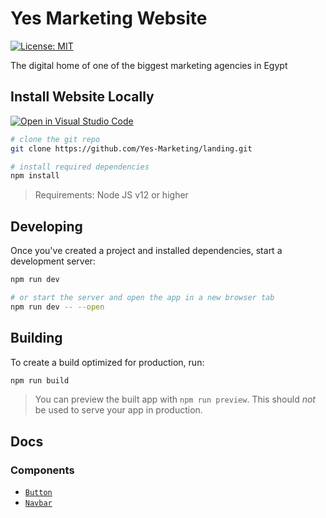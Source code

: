 # Yes Marketing Website

<a href="https://github.com/youssef-ahamid/landing/blob/master/LICENSE">
  <img alt="License: MIT" src="https://img.shields.io/badge/license-MIT-yellow.svg" target="_blank" />
</a>


The digital home of one of the biggest marketing agencies in Egypt


## Install Website Locally

[![Open in Visual Studio Code](https://open.vscode.dev/badges/open-in-vscode.svg)](https://open.vscode.dev/youssef-ahamid/landing)

```bash
# clone the git repo
git clone https://github.com/Yes-Marketing/landing.git

# install required dependencies
npm install

```

> Requirements: Node JS v12 or higher

## Developing

Once you've created a project and installed dependencies, start a development server:

```bash
npm run dev

# or start the server and open the app in a new browser tab
npm run dev -- --open
```

## Building

To create a build optimized for production, run:

```bash
npm run build
```

> You can preview the built app with `npm run preview`. This should _not_ be used to serve your app in production.

## Docs

### Components
- [`Button`](https://github.com/Yes-Marketing/landing/blob/master/docs/components/Button.md)
- [`Navbar`](https://github.com/Yes-Marketing/landing/blob/master/docs/components/navbar.md)
